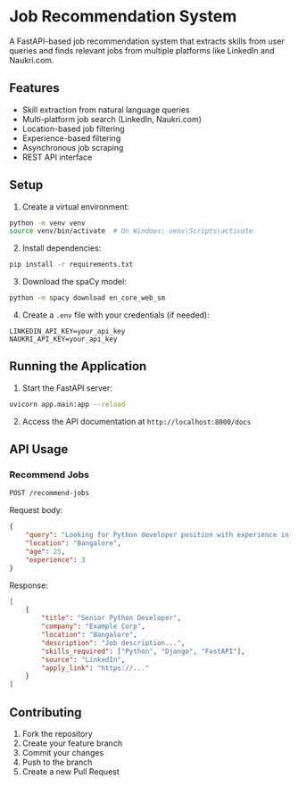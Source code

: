 # Job Recommendation System

A FastAPI-based job recommendation system that extracts skills from user queries and finds relevant jobs from multiple platforms like LinkedIn and Naukri.com.

## Features

- Skill extraction from natural language queries
- Multi-platform job search (LinkedIn, Naukri.com)
- Location-based job filtering
- Experience-based filtering
- Asynchronous job scraping
- REST API interface

## Setup

1. Create a virtual environment:
```bash
python -m venv venv
source venv/bin/activate  # On Windows: venv\Scripts\activate
```

2. Install dependencies:
```bash
pip install -r requirements.txt
```

3. Download the spaCy model:
```bash
python -m spacy download en_core_web_sm
```

4. Create a `.env` file with your credentials (if needed):
```
LINKEDIN_API_KEY=your_api_key
NAUKRI_API_KEY=your_api_key
```

## Running the Application

1. Start the FastAPI server:
```bash
uvicorn app.main:app --reload
```

2. Access the API documentation at `http://localhost:8000/docs`

## API Usage

### Recommend Jobs

```bash
POST /recommend-jobs
```

Request body:
```json
{
    "query": "Looking for Python developer position with experience in Django and FastAPI",
    "location": "Bangalore",
    "age": 25,
    "experience": 3
}
```

Response:
```json
[
    {
        "title": "Senior Python Developer",
        "company": "Example Corp",
        "location": "Bangalore",
        "description": "Job description...",
        "skills_required": ["Python", "Django", "FastAPI"],
        "source": "LinkedIn",
        "apply_link": "https://..."
    }
]
```

## Contributing

1. Fork the repository
2. Create your feature branch
3. Commit your changes
4. Push to the branch
5. Create a new Pull Request